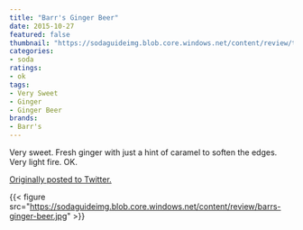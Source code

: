```yaml
---
title: "Barr's Ginger Beer"
date: 2015-10-27
featured: false
thumbnail: "https://sodaguideimg.blob.core.windows.net/content/review/thumbs/barrs-ginger-beer.jpg"
categories:
- soda
ratings:
- ok
tags:
- Very Sweet
- Ginger
- Ginger Beer
brands:
- Barr's
---
```


Very sweet. Fresh ginger with just a hint of caramel to soften the edges. Very light fire. OK. 

[Originally posted to Twitter.](https://twitter.com/Cavorter/status/659053395307720704)

{{< figure src="https://sodaguideimg.blob.core.windows.net/content/review/barrs-ginger-beer.jpg" >}}

